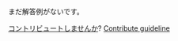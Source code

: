 
まだ解答例がないです。

[コントリビュートしませんか](https://github.com/BFEdev/BFE.dev-solutions/blob/main/problem/implement-your-own-urlsearchparams_ja.md)?  [Contribute guideline](https://github.com/BFEdev/BFE.dev-solutions#how-to-contribute)
